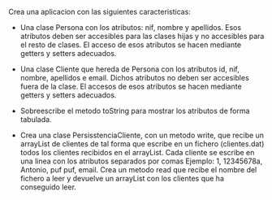 Crea una aplicacion con las siguientes caracteristicas:

- Una clase Persona con los atributos: nif, nombre y apellidos. Esos atributos deben ser accesibles para las clases hijas y no accesibles para el resto de clases. El acceso de esos atributos se hacen mediante getters y setters adecuados.

- Una clase Cliente que hereda de Persona con los atributos id, nif, nombre, apellidos e email. Dichos atributos no deben ser accesibles fuera de la clase. El accesos de esos atributos se hacen mediante getters y setters adecuados.

- Sobreescribe el metodo toString para mostrar los atributos de forma tabulada.

- Crea una clase PersisstenciaCliente, con un metodo write, que recibe un arrayList de clientes de tal forma que escribe en un fichero (clientes.dat) todos los clientes recibidos en el arrayList. Cada cliente se escribe en una linea con los atributos separados por comas
Ejemplo: 1, 12345678a, Antonio, puf puf, email. Crea un metodo read que recibe el nombre del fichero a leer y devuelve un arrayList con los clientes que ha conseguido leer.